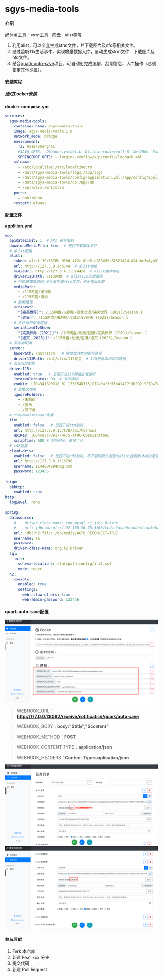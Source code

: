 # sgys-media-tools

#### 介绍
媒体库工具：strm工具、网盘、alist等等
1. 利用alist，可以全量生成strm文件，并下载图片及nfo等相关文件。
2. 通过监听115生活事件，实现增量数据入库，自动生成strm文件，下载图片及nfo文件。
3. 结合[quark-auto-save](https://github.com/Cp0204/quark-auto-save)项目，可自动化完成追剧、刮削信息、入库操作（必须指定其他网盘）。

#### 安装教程
##### 通过Docker安装
**docker-compose.yml**

```yml
services:
  sgys-media-tools:
    container_name: sgys-media-tools
    image: sgys-media-tools:1.0
    network_mode: bridge 
    environment:
      TZ: Asia/Shanghai
      #JAVA_OPTS: -Dloader.path=lib -Dfile.encoding=utf-8 -Xms256m -Xmx256m -Xss256k -XX:MetaspaceSize=64m -XX:+UseG1GC -XX:MaxGCPauseMillis=100 -XX:+AlwaysPreTouch -XX:-OmitStackTraceInFastThrow #Docerfile中有默认配置，可在此处选择覆盖
      SPRINGBOOT_OPTS: --logging.config=/app/config/logback.xml
    volumes:
      - /etc/localtime:/etc/localtime:ro
      - /data/sgys-media-tools/logs:/app/logs
      - /data/sgys-media-tools/config/application.yml:/app/config/application.yml
      - /data/sgys-media-tools/db:/app/db
      - /mnt/strm:/mnt/strm
    ports:
      - 8082:8080
    restart: always

```
#### 配置文件
**applition.yml**
```yml
app:
  apiRateLimit: 1  # API 速率限制
  downloadMediaFile: true  # 是否下载媒体文件
  # alist配置
  alist:
    token: alist-39c5876b-956d-4f2c-8bd3-e280439e313214141414hbc3mAyp3l7sb8AlTkT  # alist token
    url: http://127.0.0.1:5244  # alist地址
    mediaUrl: http://127.0.0.1:5244/d  # alist媒体地址
    driver115Path: /115网盘  # alist115网盘路径
    # 待处理媒体路径,不全量生成strm文件，则无需此配置
    mediaPath:
      - /115网盘/电视剧
      - /115网盘/电影
    # 刮削路径
    scrapPath:
      "[完美世界]": /115网盘/未刮削/连载动漫/完美世界 (2021)/Season 1
      "[遮天]": /115网盘/未刮削/连载动漫/遮天 (2023)/Season 1
    # 文件最终保存路径
    serializedTvShow:
      "[完美世界 (2021)]": /115网盘/动漫/国漫/完美世界 (2021)/Season 1
      "[遮天 (2023)]": /115网盘/动漫/国漫/遮天 (2023)/Season 1
  # 服务器配置
  server:
    basePath: /mnt/strm   # 媒体文件本地保存路径
    driver115Path: /mnt/strm/115网盘  # 115网盘本地保存路径
  # 115网盘配置
  driver115:
    enabled: true   # 是否开启115网盘生活监听
    intervalMinutes: 30  # 监听间隔
    cookie: UID=341890318_R2_1731548315;CID=0af3d63b41417f3b292;SEID=7456fe87bf1a4214140d5f3b7f2360682f6ab8e5b965231ce10942141751c7
    # 忽略文件夹
    ignoreFolders:
      - /未刮削
      - /音乐
      - /云下载
  # tinymediamanger配置
  ttm:
    enabled: false   # 是否开启ttm刮削
    url: http://127.0.0.1:7878/api/tvshows
    apiKey: 3684ce7c-8917-4a75-af06-6be611bafbe5
    scrapTime: 600 # 刮削时间，单位：秒
  # cd2配置
  cloud-drive:
    enabled: false   # 是否开启cd2刮削，不开启则默认刮削为alist挂载到本地的路径（通过ttm刮削alist挂载的115可能会有垃圾文件未删除，强迫症建议打开cd2，不在意的话关闭即可）
    url: http://127.0.0.1:19798
    username: 1144804894@qq.com
    password: 123456

feign:
  okhttp:
    enabled: true
http:
  logLevel: none

spring:
  datasource:
    #    driver-class-name: com.mysql.cj.jdbc.Driver
    #    url: jdbc:mysql://192.168.30.78:3306/media?useUnicode=true&characterEncoding=utf-8&useSSL=false&serverTimezone=Asia/Shanghai
    url: jdbc:h2:file:./db/media;AUTO_RECONNECT=TRUE
    username: sa
    password:
    driver-class-name: org.h2.Driver
  sql:
    init:
      schema-locations: classpath:config/init.sql
      mode: never
  h2:
    console:
      enabled: true
      settings:
        web-allow-others: true
        web-admin-password: 123456
```

#### quark-auto-save配置
![quark-auto-save](./img/quark-auto-save.png)
> WEBHOOK_URL：**http://127.0.0.1:8082/receive/notification/quark/auto-save**

> WEBHOOK_BODY：**body:"\$title","\$content"**

> WEBHOOK_METHOD：**POST**

> WEBHOOK_CONTENT_TYPE：**application/json**

> WEBHOOK_HEADERS：**Content-Type:application/json**

![任务配置1](./img/任务配置1.png)
![任务配置2](./img/任务配置2.png)

#### 参与贡献

1.  Fork 本仓库
2.  新建 Feat_xxx 分支
3.  提交代码
4.  新建 Pull Request
